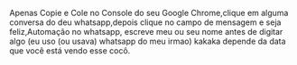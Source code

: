 Apenas Copie e Cole no Console do seu Google Chrome,clique em alguma conversa do deu whatsapp,depois clique no campo de mensagem e seja feliz,Automação no whatsapp, escreve meu ou seu nome antes de digitar algo (eu uso (ou usava) whatsapp do meu irmao) kakaka depende da data que você está vendo esse cocô.

